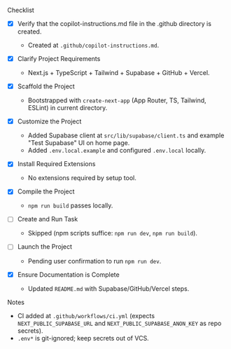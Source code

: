 Checklist

- [x] Verify that the copilot-instructions.md file in the .github directory is created.
	- Created at `.github/copilot-instructions.md`.

- [x] Clarify Project Requirements
	- Next.js + TypeScript + Tailwind + Supabase + GitHub + Vercel.

- [x] Scaffold the Project
	- Bootstrapped with `create-next-app` (App Router, TS, Tailwind, ESLint) in current directory.

- [x] Customize the Project
	- Added Supabase client at `src/lib/supabase/client.ts` and example "Test Supabase" UI on home page.
	- Added `.env.local.example` and configured `.env.local` locally.

- [x] Install Required Extensions
	- No extensions required by setup tool.

- [x] Compile the Project
	- `npm run build` passes locally.

- [ ] Create and Run Task
	- Skipped (npm scripts suffice: `npm run dev`, `npm run build`).

- [ ] Launch the Project
	- Pending user confirmation to run `npm run dev`.

- [x] Ensure Documentation is Complete
	- Updated `README.md` with Supabase/GitHub/Vercel steps.

Notes
- CI added at `.github/workflows/ci.yml` (expects `NEXT_PUBLIC_SUPABASE_URL` and `NEXT_PUBLIC_SUPABASE_ANON_KEY` as repo secrets).
- `.env*` is git-ignored; keep secrets out of VCS.
